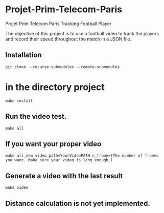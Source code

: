 # Projet-Prim-Telecom-Paris
Projet Prim Telecom Paris Tracking Football Player

The objective of this project is to use a football video to track the players and record their speed throughout the match in a JSON file.

## Installation
`git clone --recurse-submodules --remote-submodules`

# in the directory project 
`make install`

## Run the video test.
`make all`

## If you want your proper video

`make all_new video_path=YourVideoPATH n_frame=(The number of frames you want. Make sure your video is long enough.)`

## Generate a video with the last result 
`make video`

## Distance calculation is not yet implemented.